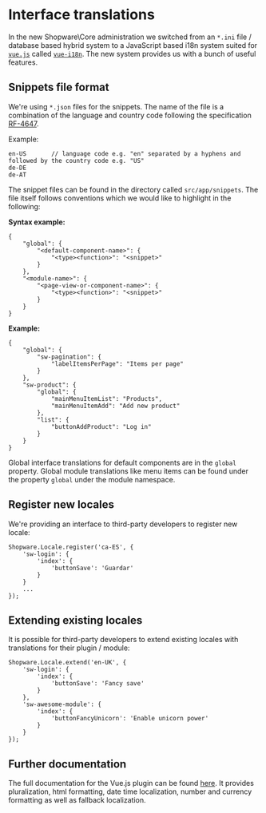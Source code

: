 # Interface translations
In the new Shopware\Core administration we switched from an `*.ini` file / database based hybrid system to a JavaScript based
i18n system suited for [`vue.js`](https://vuejs.org/) called [`vue-i18n`](https://github.com/kazupon/vue-i18n). The new
system provides us with a bunch of useful features.

## Snippets file format
We're using `*.json` files for the snippets. The name of the file is a combination of the language and country code
following the specification [RF-4647](https://www.ietf.org/rfc/rfc4647.txt).

Example:
```
en-US       // language code e.g. "en" separated by a hyphens and followed by the country code e.g. "US"
de-DE
de-AT
```

The snippet files can be found in the directory called `src/app/snippets`. The file itself follows conventions which we
would like to highlight in the following:

**Syntax example:**
```
{
    "global": {
        "<default-component-name>": {
            "<type><function>": "<snippet>"
        }
    },
    "<module-name>": {
        "<page-view-or-component-name>": {
            "<type><function>": "<snippet>"
        }
    }
}
```

**Example:**
```
{
    "global": {
        "sw-pagination": {
            "labelItemsPerPage": "Items per page" 
        }
    },
    "sw-product": {
        "global": {
            "mainMenuItemList": "Products",
            "mainMenuItemAdd": "Add new product"
        },
        "list": {
            "buttonAddProduct": "Log in"
        }
    }
}
```

Global interface translations for default components are in the `global` property. Global module translations like menu
items can be found under the property `global` under the module namespace.

## Register new locales
We're providing an interface to third-party developers to register new locale:

```
Shopware.Locale.register('ca-ES', {
    'sw-login': {
        'index': {
            'buttonSave': 'Guardar'
        }
    }
    ...
});
```

## Extending existing locales

It is possible for third-party developers to extend existing locales with translations for their plugin / module:

```
Shopware.Locale.extend('en-UK', {
    'sw-login': {
        'index': {
            'buttonSave': 'Fancy save'
        }
    },
    'sw-awesome-module': {
        'index': {
            'buttonFancyUnicorn': 'Enable unicorn power'
        }
    }
});
```

## Further documentation
The full documentation for the Vue.js plugin can be found [here](https://kazupon.github.io/vue-i18n/en/). It provides
pluralization, html formatting, date time localization, number and currency formatting as well as fallback localization.